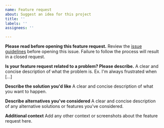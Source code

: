 ```yaml
---
name: Feature request
about: Suggest an idea for this project
title: ''
labels: ''
assignees: ''

---
```


**Please read before opening this feature request.**
Review the [issue guidelines](https://github.com/JustEnoughLinuxOS/distribution/issues/122) before opening this issue.  Failure to follow the process will result in a closed request.

**Is your feature request related to a problem? Please describe.**
A clear and concise description of what the problem is. Ex. I'm always frustrated when [...]

**Describe the solution you'd like**
A clear and concise description of what you want to happen.

**Describe alternatives you've considered**
A clear and concise description of any alternative solutions or features you've considered.

**Additional context**
Add any other context or screenshots about the feature request here.
